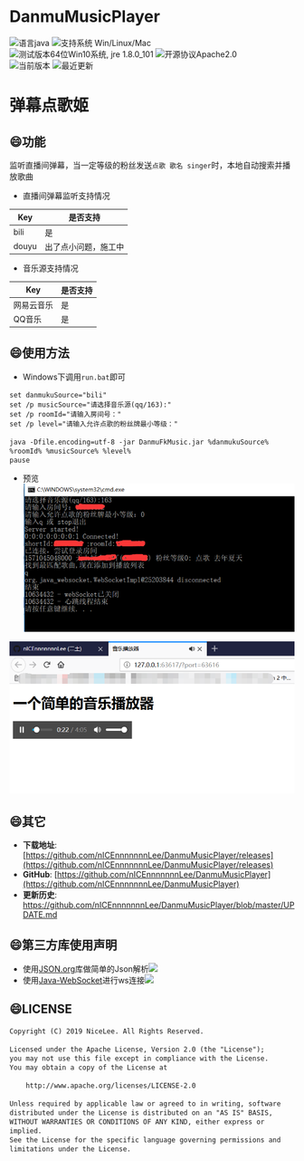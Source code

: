 # DanmuMusicPlayer
![语言java](https://img.shields.io/badge/Require-java-green.svg)
![支持系统 Win/Linux/Mac](https://img.shields.io/badge/Platform-%20win%20|%20linux%20|%20mac-lightgrey.svg)
![测试版本64位Win10系统, jre 1.8.0_101](https://img.shields.io/badge/TestPass-Win10%20x64__java__1.8.0__101-green.svg)
![开源协议Apache2.0](https://img.shields.io/badge/license-apache--2.0-green.svg)  
![当前版本](https://img.shields.io/github/release/nICEnnnnnnnLee/DanmuMusicPlayer.svg?style=flat-square)
![最近更新](https://img.shields.io/github/last-commit/nICEnnnnnnnLee/BilibiliDown.svg?style=flat-square&color=FF9900)

弹幕点歌姬  
===============================  
## :smile:功能  
监听直播间弹幕，当一定等级的粉丝发送`点歌 歌名 singer`时，本地自动搜索并播放歌曲  

+ 直播间弹幕监听支持情况  

| Key  | 是否支持 |
| ------------- | ------------- |  
| bili  | 是 | 
| douyu  | 出了点小问题，施工中 | 

+ 音乐源支持情况  

| Key  | 是否支持 |
| ------------- | ------------- |  
| 网易云音乐  | 是 | 
| QQ音乐  | 是 | 

## :smile:使用方法  
+ Windows下调用`run.bat`即可  
```
set danmukuSource="bili"
set /p musicSource="请选择音乐源(qq/163):"
set /p roomId="请输入房间号："
set /p level="请输入允许点歌的粉丝牌最小等级："

java -Dfile.encoding=utf-8 -jar DanmuFkMusic.jar %danmukuSource% %roomId% %musicSource% %level%
pause
```
+ 预览  
![](release/preview/preview-core.png)  

![](release/preview/preview-player.png)  

   
## :smile:其它  
* **下载地址**: [https://github.com/nICEnnnnnnnLee/DanmuMusicPlayer/releases](https://github.com/nICEnnnnnnnLee/DanmuMusicPlayer/releases)
* **GitHub**: [https://github.com/nICEnnnnnnnLee/DanmuMusicPlayer](https://github.com/nICEnnnnnnnLee/DanmuMusicPlayer)  
* **更新历史**: <https://github.com/nICEnnnnnnnLee/DanmuMusicPlayer/blob/master/UPDATE.md>

## :smile:第三方库使用声明  
* 使用[JSON.org](https://github.com/stleary/JSON-java)库做简单的Json解析[![](https://img.shields.io/badge/license-MIT-green.svg)](https://github.com/stleary/JSON-java/blob/master/LICENSE)
* 使用[Java-WebSocket](https://github.com/TooTallNate/Java-WebSocket)进行ws连接[![](https://img.shields.io/badge/license-MIT-green.svg)](https://github.com/TooTallNate/Java-WebSocket/blob/master/LICENSE)


## :smile:LICENSE 
```
Copyright (C) 2019 NiceLee. All Rights Reserved.

Licensed under the Apache License, Version 2.0 (the "License");
you may not use this file except in compliance with the License.
You may obtain a copy of the License at

    http://www.apache.org/licenses/LICENSE-2.0

Unless required by applicable law or agreed to in writing, software
distributed under the License is distributed on an "AS IS" BASIS,
WITHOUT WARRANTIES OR CONDITIONS OF ANY KIND, either express or implied.
See the License for the specific language governing permissions and
limitations under the License.
```
